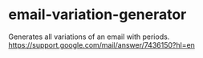 # email-variation-generator
Generates all variations of an email with periods. https://support.google.com/mail/answer/7436150?hl=en
